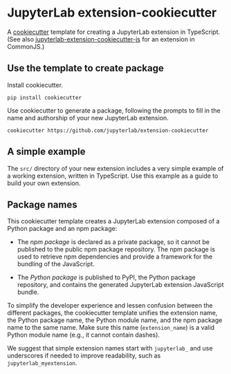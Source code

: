 # JupyterLab extension-cookiecutter

A [cookiecutter](https://github.com/audreyr/cookiecutter) template for creating
a JupyterLab extension in TypeScript. (See also
[jupyterlab-extension-cookiecutter-js](https://github.com/jupyter/jupyter-extension-cookiecutter-js)
for an extension in CommonJS.)

## Use the template to create package

Install cookiecutter.

```
pip install cookiecutter
```

Use cookiecutter to generate a package, following the prompts to fill in the name and authorship of your new JupyterLab extension.

```
cookiecutter https://github.com/jupyterlab/extension-cookiecutter
```

## A simple example

The ``src/`` directory of your new extension includes a very simple example of a working extension, written in TypeScript. Use this example as a guide to build your own extension.

## Package names

This cookiecutter template creates a JupyterLab extension composed of a Python package and an npm package:

- The *npm package* is declared as a private package, so it cannot be published to the public npm package repository. The npm package is used to retrieve npm dependencies and provide a framework for the bundling of the JavaScript.

- The *Python package* is published to PyPI, the Python package repository, and contains the generated JupyterLab extension JavaScript bundle.

To simplify the developer experience and lessen confusion between the different packages, the cookiecutter template unifies the extension name, the Python package name, the Python module name, and the npm package name to the same name. Make sure this name (`extension_name`) is a valid Python module name (e.g., it cannot contain dashes).

We suggest that simple extension names start with `jupyterlab_` and use underscores if needed to improve readability, such as `jupyterlab_myextension`.
